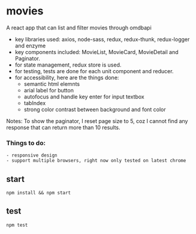 # movies
A react app that can list and filter movies through omdbapi

- key libraries used: axios, node-sass, redux, redux-thunk, redux-logger and enzyme
- key components included: MovieList, MovieCard, MovieDetail and Paginator.
- for state management, redux store is used.
- for testing, tests are done for each unit component and reducer.
- for accessibility, here are the things done: 
    - semantic html elemnts
    - arial label for button
    - autofocus and handle key enter for input textbox
    - tabIndex
    - strong color contrast between background and font color


Notes: To show the paginator, I reset page size to 5, coz I cannot find any response that can return more than 10 results.

### Things to do:
    - responsive design
    - support multiple browsers, right now only tested on latest chrome

## start
```npm install && npm start```

## test
```npm test```